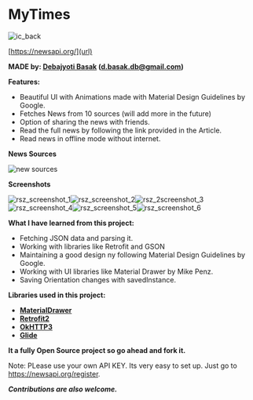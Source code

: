 # MyTimes

![ic_back](https://user-images.githubusercontent.com/16916934/27370350-c82d1c44-5679-11e7-9147-2e8adeb4c515.png)

[https://newsapi.org/](url)

**MADE by: [Debajyoti Basak](https://www.linkedin.com/in/debajyoti-basak-698981119 "LinkedIn Profile") (d.basak.db@gmail.com)**

**Features:**
- Beautiful UI with Animations made with Material Design Guidelines by Google.
- Fetches News from 10 sources (will add more in the future)
- Option of sharing the news with friends.
- Read the full news by following the link provided in the Article.
- Read news in offline mode without internet.

**News Sources**

![new sources](https://user-images.githubusercontent.com/16916934/26977484-b6671362-4d45-11e7-9081-a716805de193.png)

**Screenshots**

![rsz_screenshot_1](https://user-images.githubusercontent.com/16916934/27370076-69bba42e-5678-11e7-8c65-54f875361e84.png)![rsz_screenshot_2](https://user-images.githubusercontent.com/16916934/27370075-69b8d2bc-5678-11e7-8e75-9a22e497d4d4.png)![rsz_2screenshot_3](https://user-images.githubusercontent.com/16916934/27370074-69b67ae4-5678-11e7-8d15-48fa6c108887.png)![rsz_screenshot_4](https://user-images.githubusercontent.com/16916934/27370077-69bf216c-5678-11e7-8dcf-29b75b78803d.png)![rsz_screenshot_5](https://user-images.githubusercontent.com/16916934/27370078-69c1f112-5678-11e7-9488-285940453de5.png)![rsz_screenshot_6](https://user-images.githubusercontent.com/16916934/27370079-69cae84e-5678-11e7-8357-c727fbd99e14.png)

**What I have learned from this project:**
- Fetching JSON data and parsing it.
- Working with libraries like Retrofit and GSON
- Maintaining a good design ny following Material Design Guidelines by Google.
- Working with UI libraries like Material Drawer by Mike Penz.
- Saving Orientation changes with savedInstance.

**Libraries used in this project:**
- **[MaterialDrawer](https://github.com/mikepenz/MaterialDrawer)**
- **[Retrofit2](https://github.com/square/retrofit)**
- **[OkHTTP3](https://github.com/square/okhttp)**
- **[Glide](https://github.com/bumptech/glide)**

**It a fully Open Source project so go ahead and fork it.**

Note: PLease use your own API KEY. Its very easy to set up. Just go to https://newsapi.org/register.

**_Contributions are also welcome._**






